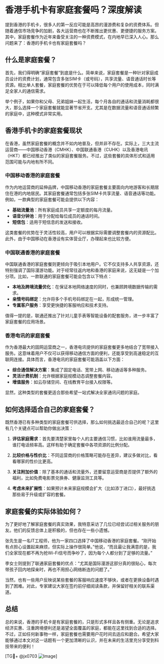 # 香港手机卡有家庭套餐吗？深度解读

提到香港的手机卡，很多人的第一反应可能是高昂的漫游费和复杂的资费体系。但随着通信市场竞争的加剧，各大运营商也在不断推出更优惠、更便捷的服务方案。其中，家庭套餐作为近年来备受关注的一种资费模式，在内地早已深入人心。那么问题来了：香港的手机卡也有家庭套餐吗？

## 什么是家庭套餐？

首先，我们得明确“家庭套餐”到底是什么。简单来说，家庭套餐是一种针对家庭成员设计的资费计划，通常包含多张SIM卡（或号码），共享流量、语音通话时长等资源。相比单人套餐，家庭套餐的优势在于可以降低每个用户的使用成本，同时满足全家人的通信需求。

举个例子，如果你和父母、兄弟姐妹一起生活，每个月各自的通话和流量消耗都很大，那么选择一个家庭套餐就能显著节省开支。尤其是在数据流量和语音通话频繁的家庭中，这种模式非常实用。

## 香港手机卡的家庭套餐现状

在香港，虽然家庭套餐的概念并不如内地普及，但并非不存在。实际上，三大主流运营商——中国移动香港（CMHK）、中国联通香港（CUHK）以及香港电讯（HKT）都已经推出了类似的家庭套餐服务。不过，这些套餐的具体形式和适用范围可能与内地有所不同。

### 中国移动香港的家庭套餐

作为内地运营商的延伸品牌，中国移动香港的家庭套餐主要面向内地游客和长期居住在港的内地居民。其家庭套餐通常包括多张SIM卡共享流量、语音通话等功能。例如，一款典型的家庭套餐可能会提供以下内容：

- **基础流量池**：所有家庭成员共享一定额度的每月流量。
- **语音分钟池**：用于分配给每位成员的通话时间。
- **短信包**：适用于短信息的发送和接收。

这类套餐的优势在于灵活性较高，用户可以根据实际需要调整套餐内的资源配比。此外，由于中国移动在香港设有实体营业厅，办理起来也比较方便。

### 中国联通香港的家庭套餐

中国联通香港的家庭套餐则更倾向于吸引本地用户。它不仅支持多人共享资源，还特别强调了国际漫游功能。对于经常往返内地和香港的家庭来说，这无疑是一个加分项。比如，一款联通的家庭套餐可能会包含以下特点：

- **本地及跨境流量优化**：在保证本地网络速度的同时，也兼顾跨境数据传输的需求。
- **亲情号码绑定**：允许将多个手机号码绑定在一起，形成统一管理。
- **专属客户服务**：享受更快捷的客服响应和技术支持。

值得一提的是，联通还推出了针对儿童手表等智能设备的配套服务，进一步丰富了家庭套餐的应用场景。

### 香港电讯的家庭套餐

作为香港最大的固网运营商之一，香港电讯提供的家庭套餐更多地结合了宽带接入服务。这意味着用户不仅可以获得移动通信方面的便利，还能享受到高速稳定的互联网连接。具体而言，香港电讯的家庭套餐可能涵盖以下方面：

- **综合通信解决方案**：集成了固定电话、宽带上网、移动通话等多种服务。
- **灵活计费机制**：允许根据家庭规模动态调整套餐内容。
- **增值服务**：如云存储空间、在线教育平台接入权限等。

显然，这种类型的套餐更适合那些希望一站式解决全家通讯问题的家庭。

## 如何选择适合自己的家庭套餐？

既然香港已有多种类型的家庭套餐可供选择，那么如何挑选最适合自己的呢？这里有几个关键点可以帮助你做出决策：

1. **评估家庭需求**：首先要清楚家里每个人的主要通信习惯，比如谁用流量最多，谁打电话频率高。这样有助于确定套餐中各项资源的比例分配。

2. **比较价格与性价比**：不同运营商的价格策略可能存在差异，建议多做对比，看看哪家的性价比更高。

3. **关注附加价值**：除了基本的通话和流量外，还要留意运营商是否提供了额外的福利，比如免费电影票兑换券、健康监测工具等。

4. **考虑未来扩展性**：如果预计未来家庭规模会扩大（比如添丁进口），最好挑选那些易于升级或扩容的套餐。

## 家庭套餐的实际体验如何？

为了更好地了解家庭套餐的真实效果，我特意采访了几位已经尝试过相关服务的朋友。他们的反馈总体上是积极的，但也存在一些小遗憾。

张先生是一名IT工程师，他为一家四口选择了中国移动香港的家庭套餐。“刚开始有点担心设置起来麻烦，但实际上操作很简单。”他说，“而且最让我满意的是，我们全家现在都不再为抢Wi-Fi信号而争吵了，因为每个人都分到了足够的流量。”

李女士则提到了联通家庭套餐的优点：“尤其是国际漫游这部分真的很贴心，每次带孩子回内地探亲时，再也不用担心网络断连的问题了。”

当然，也有一些用户反映说某些套餐的客服响应速度不够快，或者在更换设备时遇到了困难。对此，专家建议大家在签约前仔细阅读条款，并保留好相关的联系渠道。

## 总结

总的来说，香港的手机卡是有家庭套餐的，只是形式多样且各有侧重。无论是追求经济实惠、注重跨境便利还是渴望全面覆盖的家庭，都能在这里找到合适的选择。不过，正如任何新事物一样，家庭套餐也需要用户花时间去适应和磨合。希望大家能够通过本文对这一话题有一个更加清晰的认识，并在未来的生活里充分享受到科技带来的便利！

[TG💪+ @jx0703 ![Image](https://github.com/user-attachments/assets/dbca1d08-cadb-493c-b0ec-ad6f7a83f270)]
